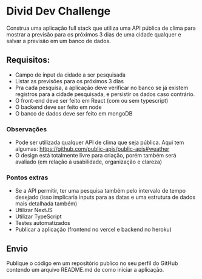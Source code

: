 # Divid Dev Challenge  
  
Construa uma aplicação full stack que utiliza uma API pública de clima para mostrar a previsão para os próximos 3 dias de uma cidade qualquer e salvar a previsão em um banco de dados.  

## Requisitos:

- Campo de input da cidade a ser pesquisada
- Listar as previsões para os próximos 3 dias
- Pra cada pesquisa, a aplicação deve verificar no banco se já existem registros para a cidade pesquisada, e persistir os dados caso contrário.
- O front-end deve ser feito em React (com ou sem typescript)
- O backend deve ser feito em node
- O banco de dados deve ser feito em mongoDB
  
### Observações
- Pode ser utilizada qualquer API de clima que seja pública. Aqui tem algumas: https://github.com/public-apis/public-apis#weather
- O design está totalmente livre para criação, porém também será avaliado (em relação à usabilidade, organização e clareza)
  
### Pontos extras

- Se a API permitir, ter uma pesquisa também pelo intervalo de tempo desejado (isso implicaria inputs para as datas e uma estrutura de dados mais detalhada também)
- Utilizar NextJS
- Utilizar TypeScript
- Testes automatizados
- Publicar a aplicação (frontend no vercel e backend no heroku)
  
## Envio

Publique o código em um repositório publico no seu perfil do GitHub contendo um arquivo README.md de como iniciar a aplicação.
